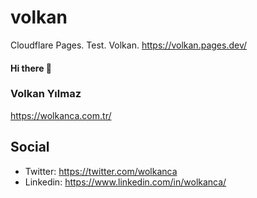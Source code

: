 # volkan
Cloudflare Pages. Test. Volkan. https://volkan.pages.dev/


#### Hi there 👋

### Volkan Yılmaz
https://wolkanca.com.tr/

## Social
- Twitter: https://twitter.com/wolkanca
- Linkedin: https://www.linkedin.com/in/wolkanca/
